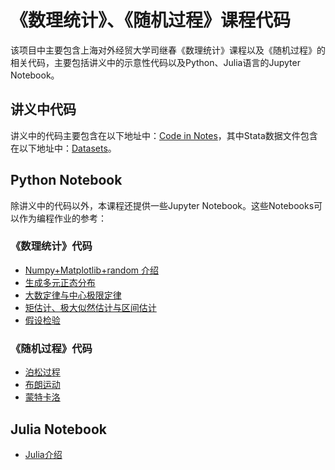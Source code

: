 # 《数理统计》、《随机过程》课程代码
该项目中主要包含上海对外经贸大学司继春《数理统计》课程以及《随机过程》的相关代码，主要包括讲义中的示意性代码以及Python、Julia语言的Jupyter Notebook。
## 讲义中代码
讲义中的代码主要包含在以下地址中：[Code in Notes](https://github.com/sijichun/MathStatsCode/tree/master/code_in_notes)，其中Stata数据文件包含在以下地址中：[Datasets](https://github.com/sijichun/MathStatsCode/tree/master/code_in_notes/datasets)。
## Python Notebook
除讲义中的代码以外，本课程还提供一些Jupyter Notebook。这些Notebooks可以作为编程作业的参考：
### 《数理统计》代码
* [Numpy+Matplotlib+random 介绍](https://github.com/sijichun/MathStatsCode/blob/master/notebook_python/Numpy%2BMatplotlib%2Brandom.ipynb)
* [生成多元正态分布](https://github.com/sijichun/MathStatsCode/blob/master/notebook_python/Normal.ipynb)
* [大数定律与中心极限定律](https://github.com/sijichun/MathStatsCode/blob/master/notebook_python/LLN_CLT.ipynb)
* [矩估计、极大似然估计与区间估计](https://github.com/sijichun/MathStatsCode/blob/master/notebook_python/estimation.ipynb)
* [假设检验](https://github.com/sijichun/MathStatsCode/blob/master/notebook_python/Testing.ipynb)
### 《随机过程》代码
* [泊松过程](https://github.com/sijichun/MathStatsCode/blob/master/notebook_python/Poisson_Process.ipynb)
* [布朗运动](https://github.com/sijichun/MathStatsCode/blob/master/notebook_python/Brownian.ipynb)
* [蒙特卡洛](https://github.com/sijichun/MathStatsCode/blob/master/notebook_python/MonteCarlo.ipynb)
## Julia Notebook
* [Julia介绍](https://github.com/sijichun/MathStatsCode/blob/master/notebook_julia/Julia.ipynb)

